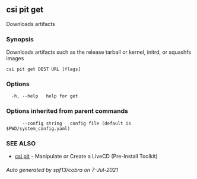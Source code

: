 ## csi pit get

Downloads artifacts

### Synopsis

Downloads artifacts such as the release tarball
	or kernel, initrd, or squashfs images

```
csi pit get DEST URL [flags]
```

### Options

```
  -h, --help   help for get
```

### Options inherited from parent commands

```
      --config string   config file (default is $PWD/system_config.yaml)
```

### SEE ALSO

* [csi pit](csi_pit.md)	 - Manipulate or Create a LiveCD (Pre-Install Toolkit)

###### Auto generated by spf13/cobra on 7-Jul-2021
